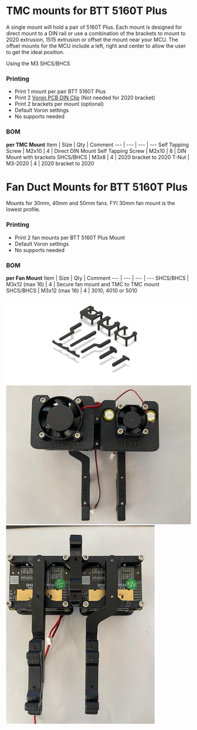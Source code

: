 # TMC mounts for BTT 5160T Plus

A single mount will hold a pair of 5160T Plus. Each mount is designed for direct mount to a DIN rail or use a combination of the brackets to mount to 2020 extrusion, 1515 extrusion or offset the mount near your MCU. The offset mounts for the MCU include a left, right and center to allow the user to get the ideal position.

Using the M3 SHCS/BHCS 

### Printing
  * Print 1 mount per pair BTT 5160T Plus
  * Print 2 [Voron PCB DIN Clip](https://github.com/VoronDesign/Voron-2/blob/Voron2.4/STLs/Electronics_Bay/pcb_din_clip_x3.stl) (Not needed for 2020 bracket)
  * Print 2 brackets per mount (optional)
  * Default Voron settings
  * No supports needed

### BOM
**per TMC Mount**
Item | Size | Qty | Comment 
--- | --- | --- | ---
Self Tapping Screw | M2x10 | 4 | Direct DIN Mount
Self Tapping Screw | M2x10 | 8 | DIN Mount with brackets
SHCS/BHCS | M3x8 | 4 | 2020 bracket to 2020
T-Nut | M3-2020 | 4 | 2020 bracket to 2020

# Fan Duct Mounts for BTT 5160T Plus

Mounts for 30mm, 40mm and 50mm fans. FYI 30mm fan mount is the lowest profile.

### Printing
  * Print 2 fan mounts per BTT 5160T Plus Mount
  * Default Voron settings
  * No supports needed

### BOM
**per Fan Mount**
Item | Size | Qty | Comment
--- | --- | --- | ---
SHCS/BHCS | M3x12 (max 16) | 4 | Secure fan mount and TMC to TMC mount
SHCS/BHCS | M3x12 (max 16) | 4 | 3010, 4010 or 5010

![BTT_5160T_Plus_Mounts](Images/5160T_plus_mounts.jpg)
![BTT_5160T_Plus_Mounts](Images/5160T_plus_mount_top.jpg)
![BTT_5160T_Plus_Mounts](Images/5160T_plus_mount_bottom.jpg)
